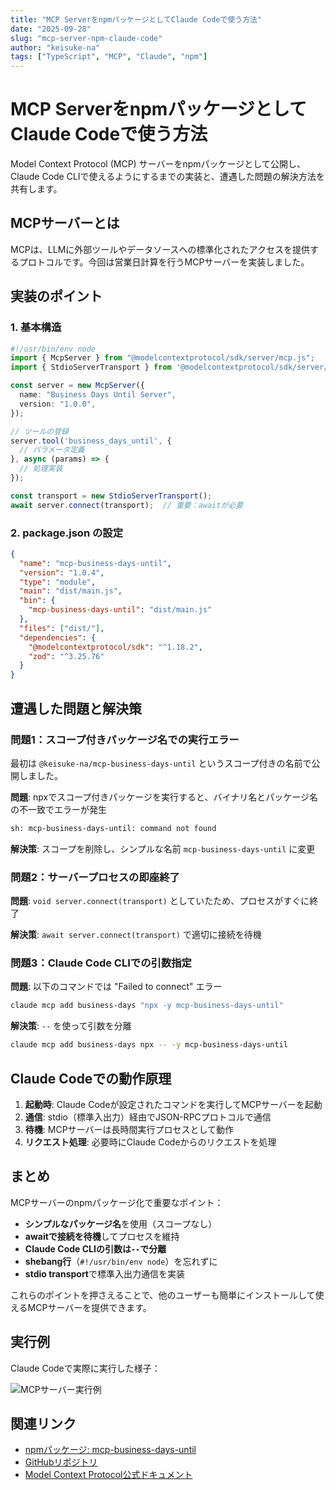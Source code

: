 ```yaml
---
title: "MCP ServerをnpmパッケージとしてClaude Codeで使う方法"
date: "2025-09-28"
slug: "mcp-server-npm-claude-code"
author: "keisuke-na"
tags: ["TypeScript", "MCP", "Claude", "npm"]
---
```


# MCP ServerをnpmパッケージとしてClaude Codeで使う方法

Model Context Protocol (MCP) サーバーをnpmパッケージとして公開し、Claude Code CLIで使えるようにするまでの実装と、遭遇した問題の解決方法を共有します。

## MCPサーバーとは

MCPは、LLMに外部ツールやデータソースへの標準化されたアクセスを提供するプロトコルです。今回は営業日計算を行うMCPサーバーを実装しました。

## 実装のポイント

### 1. 基本構造

```typescript
#!/usr/bin/env node
import { McpServer } from "@modelcontextprotocol/sdk/server/mcp.js";
import { StdioServerTransport } from '@modelcontextprotocol/sdk/server/stdio.js';

const server = new McpServer({
  name: "Business Days Until Server",
  version: "1.0.0",
});

// ツールの登録
server.tool('business_days_until', {
  // パラメータ定義
}, async (params) => {
  // 処理実装
});

const transport = new StdioServerTransport();
await server.connect(transport);  // 重要：awaitが必要
```

### 2. package.json の設定

```json
{
  "name": "mcp-business-days-until",
  "version": "1.0.4",
  "type": "module",
  "main": "dist/main.js",
  "bin": {
    "mcp-business-days-until": "dist/main.js"
  },
  "files": ["dist/"],
  "dependencies": {
    "@modelcontextprotocol/sdk": "^1.18.2",
    "zod": "^3.25.76"
  }
}
```

## 遭遇した問題と解決策

### 問題1：スコープ付きパッケージ名での実行エラー

最初は `@keisuke-na/mcp-business-days-until` というスコープ付きの名前で公開しました。

**問題**: npxでスコープ付きパッケージを実行すると、バイナリ名とパッケージ名の不一致でエラーが発生
```bash
sh: mcp-business-days-until: command not found
```

**解決策**: スコープを削除し、シンプルな名前 `mcp-business-days-until` に変更

### 問題2：サーバープロセスの即座終了

**問題**: `void server.connect(transport)` としていたため、プロセスがすぐに終了

**解決策**: `await server.connect(transport)` で適切に接続を待機

### 問題3：Claude Code CLIでの引数指定

**問題**: 以下のコマンドでは "Failed to connect" エラー
```bash
claude mcp add business-days "npx -y mcp-business-days-until"
```

**解決策**: `--` を使って引数を分離
```bash
claude mcp add business-days npx -- -y mcp-business-days-until
```

## Claude Codeでの動作原理

1. **起動時**: Claude Codeが設定されたコマンドを実行してMCPサーバーを起動
2. **通信**: stdio（標準入出力）経由でJSON-RPCプロトコルで通信
3. **待機**: MCPサーバーは長時間実行プロセスとして動作
4. **リクエスト処理**: 必要時にClaude Codeからのリクエストを処理

## まとめ

MCPサーバーのnpmパッケージ化で重要なポイント：

- **シンプルなパッケージ名**を使用（スコープなし）
- **awaitで接続を待機**してプロセスを維持
- **Claude Code CLIの引数は`--`で分離**
- **shebang行**（`#!/usr/bin/env node`）を忘れずに
- **stdio transport**で標準入出力通信を実装

これらのポイントを押さえることで、他のユーザーも簡単にインストールして使えるMCPサーバーを提供できます。

## 実行例

Claude Codeで実際に実行した様子：

![MCPサーバー実行例](/PreactPress90/images/mcp-business-days-example.png)

## 関連リンク

- [npmパッケージ: mcp-business-days-until](https://www.npmjs.com/package/mcp-business-days-until)
- [GitHubリポジトリ](https://github.com/keisuke-na/mcp-business-days-until)
- [Model Context Protocol公式ドキュメント](https://modelcontextprotocol.io/)
